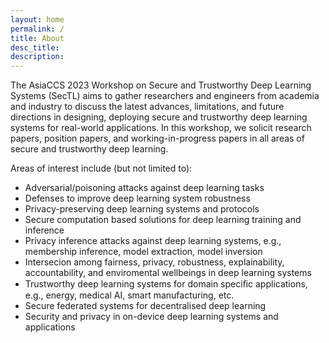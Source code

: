 ```yaml
---
layout: home
permalink: /
title: About
desc_title: 
description: 
---
```


The AsiaCCS 2023 Workshop on Secure and Trustworthy Deep Learning Systems (SecTL) aims to gather researchers and engineers from academia and industry to discuss the latest advances, limitations, and future directions in designing, deploying secure and trustworthy deep learning systems for real-world applications. In this workshop, we solicit research papers, position papers, and working-in-progress papers in all areas of secure and trustworthy deep learning.

Areas of interest include (but not limited to):

* Adversarial/poisoning attacks against deep learning tasks 
* Defenses to improve deep learning system robustness
* Privacy-preserving deep learning systems and protocols
* Secure computation based solutions for deep learning training and inference
* Privacy inference attacks against deep learning systems, e.g., membership inference, model extraction, model inversion
* Intersecion among fairness, privacy, robustness, explainability, accountability, and enviromental wellbeings in deep learning systems
* Trustworthy deep learning systems for domain speciﬁc applications, e.g., energy, medical AI, smart manufacturing, etc.
* Secure federated systems for decentralised deep learning
* Security and privacy in on-device deep learning systems and applications